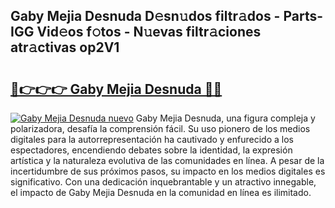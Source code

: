 ## Gaby Mejia Desnuda D𝚎sn𝚞dos filtr𝚊dos - Parts-IGG Vid𝚎os f𝚘tos - N𝚞evas filtr𝚊ciones atr𝚊ctivas op2V1

# <h2><a href="http://mb756n.tromn.icu/?c=Gaby+Mejia+Desnuda">🔗👉👉👉 Gaby Mejia Desnuda 🔗🔗</a></h2>

[![Gaby Mejia Desnuda nuevo](https://i.imgur.com/pEAQMta.gif)](http://mb756n.tromn.icu/?c=Gaby+Mejia+Desnuda)
Gaby Mejia Desnuda, una figura compleja y polarizadora, desafía la comprensión fácil. Su uso pionero de los medios digitales para la autorrepresentación ha cautivado y enfurecido a los espectadores, encendiendo debates sobre la identidad, la expresión artística y la naturaleza evolutiva de las comunidades en línea. A pesar de la incertidumbre de sus próximos pasos, su impacto en los medios digitales es significativo. Con una dedicación inquebrantable y un atractivo innegable, el impacto de Gaby Mejia Desnuda en la comunidad en línea es ilimitado.
